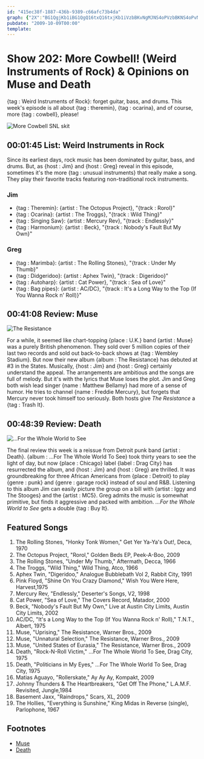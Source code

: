 ```yaml
---
id: "415ec38f-1887-436b-9389-c66afc73b4da"
graph: {"2X":"BG1QgjKb1iBG1QgQ16txQ16txjKb1iVzbBKvNgMJNS4oPVzbBKNS4oPvNgMJMjuJsgoipuMjuJsptd2Ngoipuptd2N2QT54MhIwy2QT54XYBPeMhIwyXYBPe3MVeMb1sfFR43oZb1sfF3MVeMR43oZN3vRQPUDbSBI9xSPUDbSKpvx8TbaE5Cgf4BTbaE5Cgf4BKpvx8BAA51BDJeN","1WK":"1p46QCsQReCsQRedb8DJ8Yx5OCsQReCsQReiVndoBQsAMdb8DJBQsAMX6cfdBHm1GBQsAM","293":"XvxFtgluyh"}
pubdate: "2009-10-09T00:00"
template: 
---
```






# Show 202: More Cowbell! (Weird Instruments of Rock) & Opinions on Muse and Death

{tag : Weird Instruments of Rock}: forget guitar, bass, and drums. This week's episode is all about {tag : theremin}, {tag : ocarina}, and of course, more {tag : cowbell}, please!

![More Cowbell SNL skit](https://static.soundopinions.org/images/2010/morecowbell.jpg)



## 00:01:45 List: Weird Instruments in Rock

Since its earliest days, rock music has been dominated by guitar, bass, and drums. But, as {host : Jim} and {host : Greg} reveal in this episode, sometimes it's the more {tag : unusual instruments} that really make a song. They play their favorite tracks featuring non-traditional rock instruments.


### Jim

- {tag : Theremin}: {artist : The Octopus Project}, "{track : Rorol}"
- {tag : Ocarina}: {artist : The Troggs}, "{track : Wild Thing}"
- {tag : Singing Saw}: {artist : Mercury Rev}, "{track : Endlessly}"
- {tag : Harmonium}: {artist : Beck}, "{track : Nobody's Fault But My Own}"


### Greg

- {tag : Marimba}: {artist : The Rolling Stones}, "{track : Under My Thumb}"
- {tag : Didgeridoo}: {artist : Aphex Twin}, "{track : Digeridoo}"
- {tag : Autoharp}: {artist : Cat Power}, "{track : Sea of Love}"
- {tag : Bag pipes}: {artist : AC/DC}, "{track : It's a Long Way to the Top (If You Wanna Rock n' Roll)}"



## 00:41:08 Review: Muse

![The Resistance](https://static.soundopinions.org/assets/202/1WK0.jpg)

For a while, it seemed like chart-topping {place : U.K.} band {artist : Muse} was a purely British phenomenon. They sold over 5 million copies of their last two records and sold out back-to-back shows at {tag : Wembley Stadium}. But now their new album {album : The Resistance} has debuted at #3 in the States. Musically, {host : Jim} and {host : Greg} certainly understand the appeal. The arrangements are ambitious and the songs are full of melody. But it's with the lyrics that Muse loses the plot. Jim and Greg both wish lead singer {name : Matthew Bellamy} had more of a sense of humor. He tries to channel {name : Freddie Mercury}, but forgets that Mercury never took himself too seriously. Both hosts give *The Resistance* a {tag : Trash It}.



## 00:48:39 Review: Death

![...For the Whole World to See](https://static.soundopinions.org/assets/202/2930.jpg)

The final review this week is a reissue from Detroit punk band {artist : Death}. {album : ...For The Whole World To See} took thirty years to see the light of day, but now {place : Chicago} label {label : Drag City} has resurrected the album, and {host : Jim} and {host : Greg} are thrilled. It was groundbreaking for three African Americans from {place : Detroit} to play {genre : punk} and {genre : garage rock} instead of soul and R&B. Listening to this album Jim can easily picture the group on a bill with {artist : Iggy and The Stooges} and the {artist : MC5}. Greg admits the music is somewhat primitive, but finds it aggressive and packed with ambition. *...For the Whole World to See* gets a double {tag : Buy It}.



## Featured Songs

1. The Rolling Stones, "Honky Tonk Women," Get Yer Ya-Ya's Out!, Deca, 1970
2. The Octopus Project, "Rorol," Golden Beds EP, Peek-A-Boo, 2009
3. The Rolling Stones, "Under My Thumb," Aftermath, Decca, 1966
4. The Troggs, "Wild Thing," Wild Thing, Atco, 1966
5. Aphex Twin, "Digeridoo," Analogue Bubblebath Vol 2, Rabbit City, 1991
6. Pink Floyd, "Shine On You Crazy Diamond," Wish You Were Here, Harvest,1975
7. Mercury Rev, "Endlessly," Deserter's Songs, V2, 1998
8. Cat Power, "Sea of Love," The Covers Record, Matador, 2000
9. Beck, "Nobody's Fault But My Own," Live at Austin City Limits, Austin City Limits, 2002
10. AC/DC, "It's a Long Way to the Top (If You Wanna Rock n' Roll)," T.N.T., Albert, 1975
11. Muse, "Uprising," The Resistance, Warner Bros., 2009
12. Muse, "Unnatural Selection," The Resistance, Warner Bros., 2009
13. Muse, "United States of Eurasia," The Resistance, Warner Bros., 2009
14. Death, "Rock-N-Roll Victim," ...For The Whole World To See, Drag City, 1975
15. Death, "Politicians in My Eyes," ...For The Whole World To See, Drag City, 1975
16. Matias Aguayo, "Rollerskate," Ay Ay Ay, Kompakt, 2009
17. Johnny Thunders & The Heartbreakers, "Get Off The Phone," L.A.M.F. Revisited, Jungle,1984
18. Basement Jaxx, "Raindrops," Scars, XL, 2009
19. The Hollies, "Everything is Sunshine," King Midas in Reverse (single), Parlophone, 1967



## Footnotes

- [Muse](http://muse.mu/)
- [Death](http://deathfromdetroit.com/)